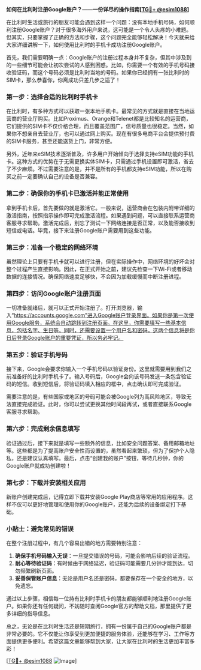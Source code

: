 **如何在比利时注册Google账户？——一份详尽的操作指南[[TG💪+ @esim1088](https://t.me/s/esim1088)]**

在比利时生活或旅行的朋友可能会遇到这样一个问题：没有本地手机号码，如何顺利注册Google账户？对于很多海外用户来说，这可能是一个令人头疼的小难题。但其实，只要掌握了正确的方法和步骤，这个问题完全能够轻松解决！今天就来给大家详细讲解一下，如何使用比利时的手机卡成功注册Google账户。

首先，我们需要明确一点：Google账户的注册过程本身并不复杂，但其中涉及到的一些细节可能会让初次尝试的人感到困惑。比如，你需要一个有效的手机号码接收验证码，而这个号码必须是比利时当地的号码。如果你已经拥有一张比利时的SIM卡，那么恭喜你，你离成功只差几步之遥了！

### **第一步：选择合适的比利时手机卡**

在比利时，有多种方式可以获取一张本地手机卡。最常见的方式就是直接在当地运营商的营业厅购买。比如Proximus、Orange和Telenet都是比较知名的运营商，它们提供的SIM卡不仅价格合理，而且覆盖范围广，信号质量也很稳定。当然，如果你不想亲自去营业厅，也可以通过网上购买。现在有很多电商平台会提供预付费的SIM卡服务，甚至还能送货上门，非常方便。

另外，近年来eSIM技术逐渐普及，许多用户开始倾向于选择支持eSIM功能的手机卡。这种方式的优势在于无需更换实体SIM卡，只需通过手机设置即可激活，省去了不少麻烦。不过需要注意的是，并不是所有的手机都支持eSIM功能，所以在购买之前一定要确认自己的设备是否兼容。

### **第二步：确保你的手机卡已激活并能正常使用**

拿到手机卡后，首先要做的就是激活它。一般来说，运营商会在包装内附带详细的激活指南，按照指示操作即可完成激活流程。如果遇到问题，可以直接联系运营商客服寻求帮助。激活完成后，别忘了测试一下网络连接是否正常，以及能否接收到短信或电话。毕竟，接下来注册Google账户需要用到这些功能。

### **第三步：准备一个稳定的网络环境**

虽然理论上只要有手机卡就可以进行注册，但在实际操作中，网络环境的好坏会对整个过程产生直接影响。因此，在正式开始之前，建议先检查一下Wi-Fi或者移动数据的连接情况。确保网络速度足够快，不会因为加载缓慢而中断注册进程。

### **第四步：访问Google账户注册页面**

一切准备就绪后，就可以正式开始注册了。打开浏览器，输入“https://accounts.google.com”进入Google账户登录界面。如果你是第一次使用Google服务，系统会自动跳转到注册页面。在这里，你需要填写一些基本信息，包括名字、生日等。同时，还需要设置一个用户名和密码，这两个信息将是你日后登录Google账户的重要凭证，所以务必牢记。

### **第五步：验证手机号码**

接下来，Google会要求你输入一个手机号码以验证身份。这里就需要用到我们之前准备好的比利时手机卡了。输入号码后，Google会向该号码发送一条包含验证码的短信。收到短信后，将验证码填入相应的框中，点击确认即可完成验证。

需要注意的是，有些国家或地区的号码可能会被Google列为高风险地区，导致无法直接完成验证。此时，你可以尝试更换其他时间段再试，或者直接联系Google客服寻求帮助。

### **第六步：完成剩余信息填写**

验证通过后，接下来就是填写一些额外的信息，比如安全问题答案、备用邮箱地址等。这些都是为了提高账户安全性而设置的，虽然看起来繁琐，但为了保护个人隐私，还是建议认真填写。最后，点击“创建我的账户”按钮，等待几秒钟，你的Google账户就成功创建啦！

### **第七步：下载并安装相关应用**

新账户创建完成后，记得立即下载并安装Google Play商店等常用的应用程序。这样不仅可以更好地管理和使用你的Google账户，还能为后续的设备绑定打下基础。

### **小贴士：避免常见的错误**

在整个注册过程中，有几个容易出错的地方需要特别注意：

1. **确保手机号码输入无误**：一旦提交错误的号码，可能会影响后续的验证流程。
2. **耐心等待验证码**：有时候由于网络延迟，验证码可能需要几分钟才能到达，切勿频繁刷新页面。
3. **妥善保管账户信息**：无论是用户名还是密码，都要保存在一个安全的地方，以免遗忘。

通过以上步骤，相信每一位持有比利时手机卡的朋友都能够顺利地注册Google账户。如果你还有任何疑问，不妨随时查阅Google官方的帮助文档，那里提供了更多详细的指导信息。

总之，无论是在比利时生活还是短期旅行，拥有一份属于自己的Google账户都是非常必要的。它不仅能让你享受到更加便捷的服务体验，还能够在学习、工作等方面提供更多便利。希望这篇文章能够帮到大家，让大家在比利时的生活更加丰富多彩！

[[TG💪+ @esim1088](https://t.me/s/esim1088) ![Image](https://i.postimg.cc/4NQfJmqS/Snipaste-2025-05-13-00-14-12.png)]